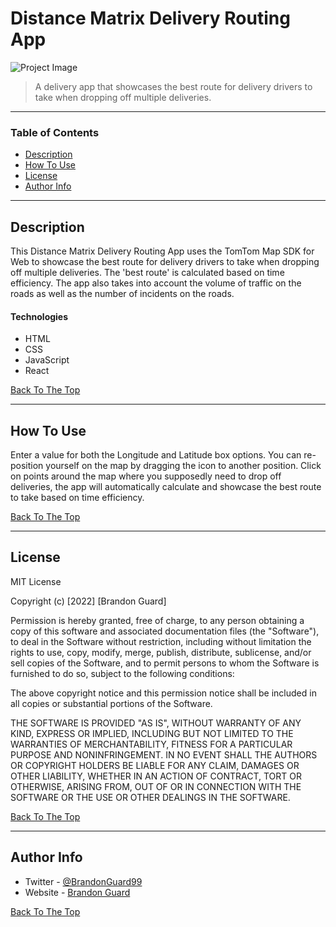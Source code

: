 # Distance Matrix Delivery Routing App

![Project Image](./images/delivery-app-img6.png)

> A delivery app that showcases the best route for delivery drivers to take when dropping off multiple deliveries.

---

### Table of Contents

- [Description](#description)
- [How To Use](#how-to-use)
- [License](#license)
- [Author Info](#author-info)

---

## Description

This Distance Matrix Delivery Routing App uses the TomTom Map SDK for Web to showcase the best route for delivery drivers to take when dropping off multiple deliveries. The 'best route' is calculated based on time efficiency. The app also takes into account the volume of traffic on the roads as well as the number of incidents on the roads.

#### Technologies

- HTML
- CSS
- JavaScript
- React

[Back To The Top](#distance-matrix-delivery-routing-app)

---

## How To Use

Enter a value for both the Longitude and Latitude box options. You can
re-position yourself on the map by dragging the icon to another position.
Click on points around the map where you supposedly need to drop off
deliveries, the app will automatically calculate and showcase the best
route to take based on time efficiency.

[Back To The Top](#distance-matrix-delivery-routing-app)

---

## License

MIT License

Copyright (c) [2022] [Brandon Guard]

Permission is hereby granted, free of charge, to any person obtaining a copy
of this software and associated documentation files (the "Software"), to deal
in the Software without restriction, including without limitation the rights
to use, copy, modify, merge, publish, distribute, sublicense, and/or sell
copies of the Software, and to permit persons to whom the Software is
furnished to do so, subject to the following conditions:

The above copyright notice and this permission notice shall be included in all
copies or substantial portions of the Software.

THE SOFTWARE IS PROVIDED "AS IS", WITHOUT WARRANTY OF ANY KIND, EXPRESS OR
IMPLIED, INCLUDING BUT NOT LIMITED TO THE WARRANTIES OF MERCHANTABILITY,
FITNESS FOR A PARTICULAR PURPOSE AND NONINFRINGEMENT. IN NO EVENT SHALL THE
AUTHORS OR COPYRIGHT HOLDERS BE LIABLE FOR ANY CLAIM, DAMAGES OR OTHER
LIABILITY, WHETHER IN AN ACTION OF CONTRACT, TORT OR OTHERWISE, ARISING FROM,
OUT OF OR IN CONNECTION WITH THE SOFTWARE OR THE USE OR OTHER DEALINGS IN THE
SOFTWARE.

[Back To The Top](#distance-matrix-delivery-routing-app)

---

## Author Info

- Twitter - [@BrandonGuard99](https://twitter.com/BrandonGuard99)
- Website - [Brandon Guard](https://brandonguard.com)

[Back To The Top](#distance-matrix-delivery-routing-app)
